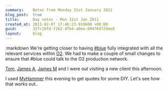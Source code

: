 ```yaml
---
summary:    Notes from Monday 31st January 2011
blog_post:  true
title:      Day notes - Mon 31st Jan 2011
created_at: 2011-02-07 17:46:23.918608 +00:00
guid:       32fc10fd-f262-4fb4-a0ee-094769729ee8
layout:     blog
---
```

:markdown
  We're getting closer to having [#blue](https://hashblue.com/) fully integrated with all the relevant services within [O2](http://www.o2.co.uk/).  We had to make a couple of small changes to ensure that #blue could talk to the O2 production network.

  [Tom](http://tomafro.net/), [James A](http://interblah.net/), [James M](http://jamesmead.org/) and I were out visiting a new client this afternoon.

  I used [MyHammer](http://www.myhammer.co.uk/) this evening to get quotes for some DIY.  Let's see how that works out..
